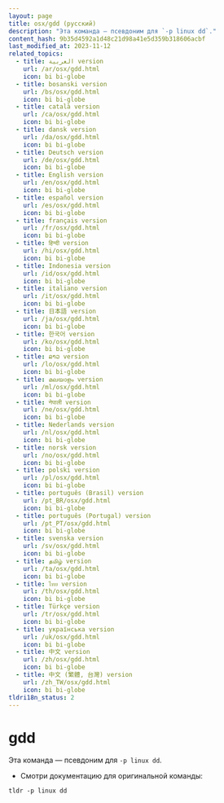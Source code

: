 ```yaml
---
layout: page
title: osx/gdd (русский)
description: "Эта команда — псевдоним для `-p linux dd`."
content_hash: 9b35d4592a1d48c21d98a41e5d359b318606acbf
last_modified_at: 2023-11-12
related_topics:
  - title: العربية version
    url: /ar/osx/gdd.html
    icon: bi bi-globe
  - title: bosanski version
    url: /bs/osx/gdd.html
    icon: bi bi-globe
  - title: català version
    url: /ca/osx/gdd.html
    icon: bi bi-globe
  - title: dansk version
    url: /da/osx/gdd.html
    icon: bi bi-globe
  - title: Deutsch version
    url: /de/osx/gdd.html
    icon: bi bi-globe
  - title: English version
    url: /en/osx/gdd.html
    icon: bi bi-globe
  - title: español version
    url: /es/osx/gdd.html
    icon: bi bi-globe
  - title: français version
    url: /fr/osx/gdd.html
    icon: bi bi-globe
  - title: हिन्दी version
    url: /hi/osx/gdd.html
    icon: bi bi-globe
  - title: Indonesia version
    url: /id/osx/gdd.html
    icon: bi bi-globe
  - title: italiano version
    url: /it/osx/gdd.html
    icon: bi bi-globe
  - title: 日本語 version
    url: /ja/osx/gdd.html
    icon: bi bi-globe
  - title: 한국어 version
    url: /ko/osx/gdd.html
    icon: bi bi-globe
  - title: ລາວ version
    url: /lo/osx/gdd.html
    icon: bi bi-globe
  - title: മലയാളം version
    url: /ml/osx/gdd.html
    icon: bi bi-globe
  - title: नेपाली version
    url: /ne/osx/gdd.html
    icon: bi bi-globe
  - title: Nederlands version
    url: /nl/osx/gdd.html
    icon: bi bi-globe
  - title: norsk version
    url: /no/osx/gdd.html
    icon: bi bi-globe
  - title: polski version
    url: /pl/osx/gdd.html
    icon: bi bi-globe
  - title: português (Brasil) version
    url: /pt_BR/osx/gdd.html
    icon: bi bi-globe
  - title: português (Portugal) version
    url: /pt_PT/osx/gdd.html
    icon: bi bi-globe
  - title: svenska version
    url: /sv/osx/gdd.html
    icon: bi bi-globe
  - title: தமிழ் version
    url: /ta/osx/gdd.html
    icon: bi bi-globe
  - title: ไทย version
    url: /th/osx/gdd.html
    icon: bi bi-globe
  - title: Türkçe version
    url: /tr/osx/gdd.html
    icon: bi bi-globe
  - title: українська version
    url: /uk/osx/gdd.html
    icon: bi bi-globe
  - title: 中文 version
    url: /zh/osx/gdd.html
    icon: bi bi-globe
  - title: 中文 (繁體, 台灣) version
    url: /zh_TW/osx/gdd.html
    icon: bi bi-globe
tldri18n_status: 2
---
```

# gdd

Эта команда — псевдоним для `-p linux dd`.

- Смотри документацию для оригинальной команды:

`tldr -p linux dd`
